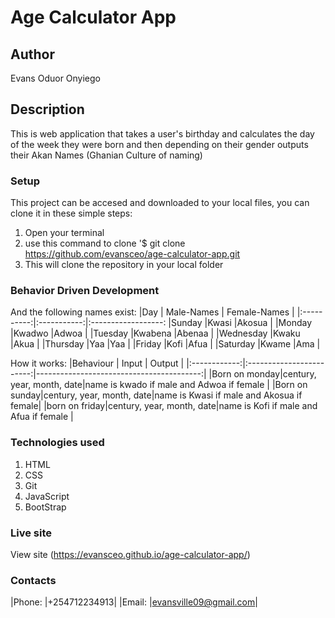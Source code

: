 # Age Calculator App
## Author
Evans Oduor Onyiego
## Description
This is web application that takes a user's birthday and calculates the day of the week they were born and then depending on their gender outputs their Akan Names (Ghanian Culture of naming)
### Setup
This project can be accesed and downloaded to your local files, you can clone it in these simple steps:
1. Open your terminal
2. use this command to clone '$ git clone https://github.com/evansceo/age-calculator-app.git
3. This will clone the repository in your local folder
### Behavior Driven Development
And the following names exist:
|Day         | Male-Names  | Female-Names      |
|:----------:|:-----------:|:------------------:
|Sunday      |Kwasi        |Akosua             |
|Monday      |Kwadwo       |Adwoa              |
|Tuesday     |Kwabena      |Abenaa             |
|Wednesday   |Kwaku        |Akua               |
|Thursday    |Yaa          |Yaa                |
|Friday      |Kofi         |Afua               |
|Saturday    |Kwame        |Ama                |


How it works:
|Behaviour     | Input                    | Output                                   |
|:------------:|:------------------------:|-----------------------------------------:|
|Born on monday|century, year, month, date|name is kwado if male and Adwoa if female |
|Born on sunday|century, year, month, date|name is Kwasi if male and Akosua if female|
|born on friday|century, year, month, date|name is Kofi if male and Afua if female   |
### Technologies used
1. HTML
2. CSS
3. Git
4. JavaScript
5. BootStrap
### Live site
View site (https://evansceo.github.io/age-calculator-app/)
### Contacts
|Phone: |+254712234913|
|Email: |evansville09@gmail.com|